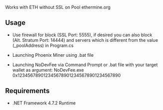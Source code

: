Works with ETH without SSL on Pool ethermine.org

## Usage

- Use firewall for block (SSL Port: 5555), if desired you can also block (Alt. Stratum Port: 14444) and servers which is different from the value (_poolAddress) in Program.cs

- Launching Phoenix Miner using .bat file

- Launching NoDevFee via Command Prompt or .bat file with your target wallet as argument:
NoDevFee.exe 0x1234567890123456789012345678901234567890



## Requirements

- .NET Framework 4.7.2 Runtime

